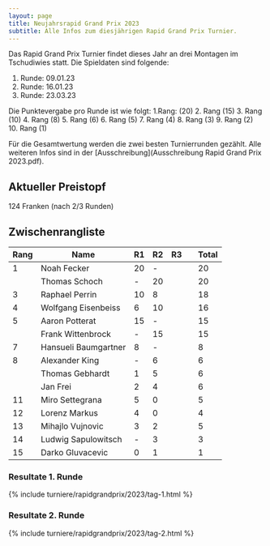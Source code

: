 ```yaml
---
layout: page
title: Neujahrsrapid Grand Prix 2023
subtitle: Alle Infos zum diesjährigen Rapid Grand Prix Turnier.
---
```


Das Rapid Grand Prix Turnier findet dieses Jahr an drei Montagen im Tschudiwies statt. Die Spieldaten sind folgende:

1. Runde: 09.01.23
2. Runde: 16.01.23
3. Runde: 23.03.23

Die Punktevergabe pro Runde ist wie folgt: 1.Rang: (20) 2. Rang (15) 3. Rang (10) 4. Rang (8) 5. Rang (6) 6. Rang (5) 7. Rang (4) 8. Rang (3) 9. Rang (2) 10. Rang (1)

Für die Gesamtwertung werden die zwei besten Turnierrunden gezählt. Alle weiteren Infos sind in der [Ausschreibung](Ausschreibung Rapid Grand Prix 2023.pdf).

## Aktueller Preistopf

124 Franken (nach 2/3 Runden)

## Zwischenrangliste

| Rang | Name                 | R1  | R2  | R3  |     | Total |
| ---- | -------------------- | --- | --- | --- | --- | ----- |
| 1    | Noah Fecker          | 20  | -   |     |     | 20    |
|      | Thomas Schoch        | -   | 20  |     |     | 20    |
| 3    | Raphael Perrin       | 10  | 8   |     |     | 18    |
| 4    | Wolfgang Eisenbeiss  | 6   | 10  |     |     | 16    |
| 5    | Aaron Potterat       | 15  | -   |     |     | 15    |
|      | Frank Wittenbrock    | -   | 15  |     |     | 15    |
| 7    | Hansueli Baumgartner | 8   | -   |     |     | 8     |
| 8    | Alexander King       | -   | 6   |     |     | 6     |
|      | Thomas Gebhardt      | 1   | 5   |     |     | 6     |
|      | Jan Frei             | 2   | 4   |     |     | 6     |
| 11   | Miro Settegrana      | 5   | 0   |     |     | 5     |
| 12   | Lorenz Markus        | 4   | 0   |     |     | 4     |
| 13   | Mihajlo Vujnovic     | 3   | 2   |     |     | 5     |
| 14   | Ludwig Sapulowitsch  | -   | 3   |     |     | 3     |
| 15   | Darko Gluvacevic     | 0   | 1   |     |     | 1     |

### Resultate 1. Runde

{% include turniere/rapidgrandprix/2023/tag-1.html %}

### Resultate 2. Runde

{% include turniere/rapidgrandprix/2023/tag-2.html %}
